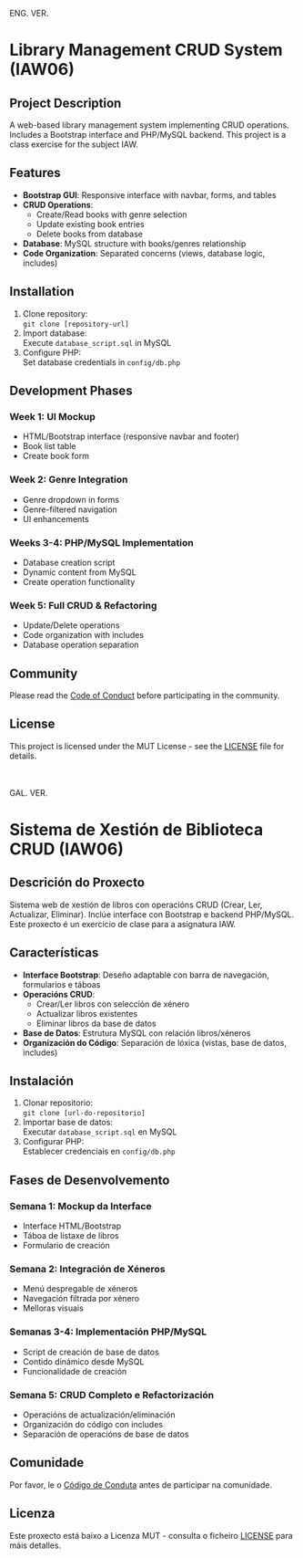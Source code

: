 ENG. VER.
# Library Management CRUD System (IAW06)

## Project Description  
A web-based library management system implementing CRUD operations. Includes a Bootstrap interface and PHP/MySQL backend. This project is a class exercise for the subject IAW.

## Features  
- **Bootstrap GUI**: Responsive interface with navbar, forms, and tables  
- **CRUD Operations**:  
  - Create/Read books with genre selection  
  - Update existing book entries  
  - Delete books from database  
- **Database**: MySQL structure with books/genres relationship  
- **Code Organization**: Separated concerns (views, database logic, includes)

## Installation  
1. Clone repository:  
   `git clone [repository-url]`  
2. Import database:  
   Execute `database_script.sql` in MySQL  
3. Configure PHP:  
   Set database credentials in `config/db.php`  

## Development Phases  
### Week 1: UI Mockup  
- HTML/Bootstrap interface (responsive navbar and footer)
- Book list table  
- Create book form  

### Week 2: Genre Integration  
- Genre dropdown in forms  
- Genre-filtered navigation  
- UI enhancements  

### Weeks 3-4: PHP/MySQL Implementation  
- Database creation script  
- Dynamic content from MySQL  
- Create operation functionality  

### Week 5: Full CRUD & Refactoring  
- Update/Delete operations  
- Code organization with includes  
- Database operation separation  

## Community
Please read the [Code of Conduct](CODE_OF_CONDUCT.md) before participating in the community.

## License  
This project is licensed under the MUT License - see the [LICENSE](LICENSE) file for details.
<br><br><br>


GAL. VER.
# Sistema de Xestión de Biblioteca CRUD (IAW06)

## Descrición do Proxecto  
Sistema web de xestión de libros con operacións CRUD (Crear, Ler, Actualizar, Eliminar). Inclúe interface con Bootstrap e backend PHP/MySQL. Este proxecto é un exercicio de clase para a asignatura IAW.

## Características  
- **Interface Bootstrap**: Deseño adaptable con barra de navegación, formularios e táboas  
- **Operacións CRUD**:  
  - Crear/Ler libros con selección de xénero  
  - Actualizar libros existentes  
  - Eliminar libros da base de datos  
- **Base de Datos**: Estrutura MySQL con relación libros/xéneros  
- **Organización do Código**: Separación de lóxica (vistas, base de datos, includes)

## Instalación  
1. Clonar repositorio:  
   `git clone [url-do-repositorio]`  
2. Importar base de datos:  
   Executar `database_script.sql` en MySQL  
3. Configurar PHP:  
   Establecer credenciais en `config/db.php`  

## Fases de Desenvolvemento  
### Semana 1: Mockup da Interface  
- Interface HTML/Bootstrap  
- Táboa de listaxe de libros  
- Formulario de creación  

### Semana 2: Integración de Xéneros  
- Menú despregable de xéneros  
- Navegación filtrada por xénero  
- Melloras visuais  

### Semanas 3-4: Implementación PHP/MySQL  
- Script de creación de base de datos  
- Contido dinámico desde MySQL  
- Funcionalidade de creación  

### Semana 5: CRUD Completo e Refactorización  
- Operacións de actualización/eliminación  
- Organización do código con includes  
- Separación de operacións de base de datos  

## Comunidade  
Por favor, le o [Código de Conduta](CODE_OF_CONDUCT.md) antes de participar na comunidade.  

## Licenza  
Este proxecto está baixo a Licenza MUT - consulta o ficheiro [LICENSE](LICENSE) para máis detalles.
